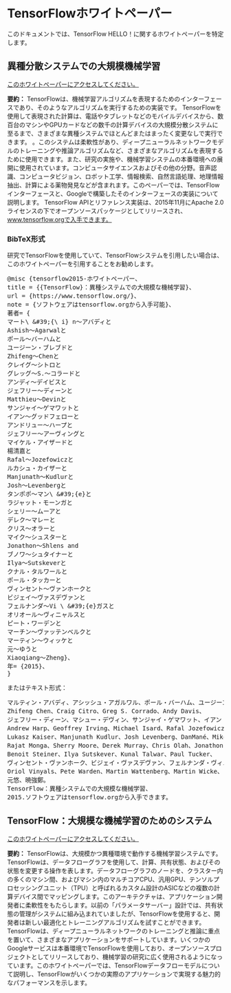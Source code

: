 # TensorFlowホワイトペーパー

このドキュメントでは、TensorFlow HELLO！に関するホワイトペーパーを特定します。

## 異種分散システムでの大規模機械学習

[このホワイトペーパーにアクセスしてください。](https://static.googleusercontent.com/media/research.google.com/en//pubs/archive/45166.pdf)

**要約：** TensorFlowは、機械学習アルゴリズムを表現するためのインターフェースであり、そのようなアルゴリズムを実行するための実装です。 TensorFlowを使用して表現された計算は、電話やタブレットなどのモバイルデバイスから、数百台のマシンやGPUカードなどの数千の計算デバイスの大規模分散システムに至るまで、さまざまな異種システムでほとんどまたはまったく変更なしで実行できます。 。このシステムは柔軟性があり、ディープニューラルネットワークモデルのトレーニングや推論アルゴリズムなど、さまざまなアルゴリズムを表現するために使用できます。また、研究の実施や、機械学習システムの本番環境への展開に使用されています。コンピュータサイエンスおよびその他の分野。音声認識、コンピュータビジョン、ロボット工学、情報検索、自然言語処理、地理情報抽出、計算による薬物発見などが含まれます。このペーパーでは、TensorFlowインターフェースと、Googleで構築したそのインターフェースの実装について説明します。 TensorFlow APIとリファレンス実装は、2015年11月にApache 2.0ライセンスの下でオープンソースパッケージとしてリリースされ、www.tensorflow.orgで入手できます。

### BibTeX形式

研究でTensorFlowを使用していて、TensorFlowシステムを引用したい場合は、このホワイトペーパーを引用することをお勧めします。

<pre>@misc {tensorflow2015-ホワイトペーパー、
title = {{TensorFlow}：異種システムでの大規模な機械学習}、
url = {https://www.tensorflow.org/}、
note = {ソフトウェアはtensorflow.orgから入手可能}、
著者= {
マート\ &amp;#39;{\ i} n〜アバディと
Ashish〜Agarwalと
ポール〜バーハムと
ユージーン・ブレブドと
Zhifeng〜Chenと
クレイグ〜シトロと
グレッグ〜S.〜コラードと
アンディ〜デイビスと
ジェフリー〜ディーンと
Matthieu〜Devinと
サンジャイ〜ゲマワットと
イアン〜グッドフェローと
アンドリュー〜ハープと
ジェフリー〜アーヴィングと
マイケル・アイザードと
楊清嘉と
Rafal〜Jozefowiczと
ルカシュ・カイザーと
Manjunath〜Kudlurと
Josh〜Levenbergと
タンポポ〜マン\ &amp;#39;{e}と
ラジャット・モーンガと
シェリー〜ムーアと
デレク〜マレーと
クリス〜オラーと
マイク〜シュスターと
Jonathon〜Shlens and
ブノワ〜シュタイナーと
Ilya〜Sutskeverと
クナル・タルワールと
ポール・タッカーと
ヴィンセント〜ヴァンホークと
ビジェイ〜ヴァスデヴァンと
フェルナンダ〜Vi \ &amp;#39;{e}ガスと
オリオール〜ヴィニャルスと
ピート・ワーデンと
マーチン〜ヴァッテンベルクと
マーティン〜ウィッケと
元〜ゆうと
Xiaoqiang〜Zheng}、
年= {2015}、
}
</pre>

またはテキスト形式：

<pre>マルティン・アバディ、アシッシュ・アガルワル、ポール・バーハム、ユージーン・ブレヴド、
Zhifeng Chen、Craig Citro、Greg S. Corrado、Andy Davis、
ジェフリー・ディーン、マシュー・デヴィン、サンジャイ・ゲマワット、イアン・グッドフェロー、
Andrew Harp、Geoffrey Irving、Michael Isard、Rafal Jozefowicz、Yangqing Jia、
Lukasz Kaiser、Manjunath Kudlur、Josh Levenberg、DanMané、Mike Schuster、
Rajat Monga、Sherry Moore、Derek Murray、Chris Olah、Jonathon Shlens、
Benoit Steiner、Ilya Sutskever、Kunal Talwar、Paul Tucker、
ヴィンセント・ヴァンホーク、ビジェイ・ヴァスデヴァン、フェルナンダ・ヴィエガス、
Oriol Vinyals、Pete Warden、Martin Wattenberg、Martin Wicke、
元悠、暁強鄭。
TensorFlow：異種システムでの大規模な機械学習、
2015.ソフトウェアはtensorflow.orgから入手できます。
</pre>

## TensorFlow：大規模な機械学習のためのシステム

[このホワイトペーパーにアクセスしてください。](https://www.usenix.org/system/files/conference/osdi16/osdi16-abadi.pdf)

**要約：** TensorFlowは、大規模かつ異種環境で動作する機械学習システムです。 TensorFlowは、データフローグラフを使用して、計算、共有状態、およびその状態を変更する操作を表します。データフローグラフのノードを、クラスター内の多くのマシン間、およびマシン内のマルチコアCPU、汎用GPU、テンソルプロセッシングユニット（TPU）と呼ばれるカスタム設計のASICなどの複数の計算デバイス間でマッピングします。このアーキテクチャは、アプリケーション開発者に柔軟性をもたらします。以前の「パラメータサーバー」設計では、共有状態の管理がシステムに組み込まれていましたが、TensorFlowを使用すると、開発者は新しい最適化とトレーニングアルゴリズムを試すことができます。 TensorFlowは、ディープニューラルネットワークのトレーニングと推論に重点を置いて、さまざまなアプリケーションをサポートしています。いくつかのGoogleサービスは本番環境でTensorFlowを使用しており、オープンソースプロジェクトとしてリリースしており、機械学習の研究に広く使用されるようになっています。このホワイトペーパーでは、TensorFlowデータフローモデルについて説明し、TensorFlowがいくつかの実際のアプリケーションで実現する魅力的なパフォーマンスを示します。

